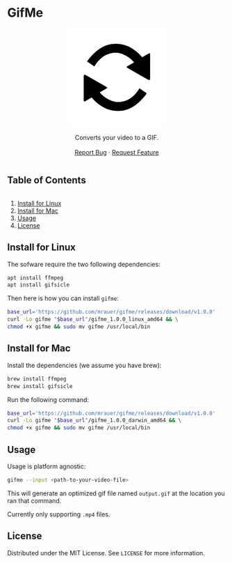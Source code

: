 # GifMe

<!-- PROJECT LOGO -->
<p align="center">
  <a href="https://github.com/mrauer/gifme">
    <img src="images/logo.png" alt="Logo">
  </a>

  <p align="center">
    Converts your video to a GIF.
    <br />
    <br />
    <a href="https://github.com/mrauer/gifme/issues">Report Bug</a>
    ·
    <a href="https://github.com/mrauer/gifme/issues">Request Feature</a>
  </p>
</p>

<!-- TABLE OF CONTENTS -->
<summary><h2 style="display: inline-block">Table of Contents</h2></summary>
  <ol>
    <li><a href="#install-for-linux">Install for Linux</a></li>
    <li><a href="#install-for-mac">Install for Mac</a></li>
    <li><a href="#usage">Usage</a></li>
    <li><a href="#license">License</a></li>
  </ol>

<!-- INSTALL FOR LINUX -->
## Install for Linux

The sofware require the two following dependencies:

```sh
apt install ffmpeg
apt install gifsicle
```

Then here is how you can install `gifme`:

```sh
base_url='https://github.com/mrauer/gifme/releases/download/v1.0.0'
curl -Lo gifme "$base_url"/gifme_1.0.0_linux_amd64 && \
chmod +x gifme && sudo mv gifme /usr/local/bin
```

<!-- INSTALL FOR MAC -->
## Install for Mac

Install the dependencies (we assume you have brew):

```sh
brew install ffmpeg
brew install gifsicle
```

Run the following command:

```sh
base_url='https://github.com/mrauer/gifme/releases/download/v1.0.0'
curl -Lo gifme "$base_url"/gifme_1.0.0_darwin_amd64 && \
chmod +x gifme && sudo mv gifme /usr/local/bin
```

<!-- USAGE -->
## Usage

Usage is platform agnostic:

```sh
gifme --input <path-to-your-video-file>
```

This will generate an optimized gif file named `output.gif` at the location you ran that command.

Currently only supporting `.mp4` files.

<!-- LICENSE -->
## License

Distributed under the MIT License. See `LICENSE` for more information.
